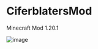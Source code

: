 # CiferblatersMod
Minecraft Mod 1.20.1

![image](https://github.com/user-attachments/assets/17c4e5bb-dc6c-4b0d-9c98-105ec3e6b029)

